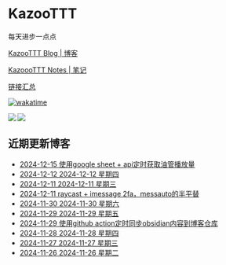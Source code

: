 # KazooTTT
每天进步一点点

[KazooTTT Blog | 博客](https://blog.kazoottt.top)

[KazoooTTT Notes | 笔记](https://notes.kazoottt.top)

[链接汇总](https://bento.me/kazoottt)

[![wakatime](https://wakatime.com/badge/user/d3dc2570-e4bf-4469-b0c2-127b495e8b91.svg)](https://wakatime.com/@d3dc2570-e4bf-4469-b0c2-127b495e8b91)

<a href="https://github.com/anuraghazra/github-readme-stats">
  <img align="left" src="https://github-readme-stats.vercel.app/api?username=KazooTTT&theme=radical" />
</a>

<a href="https://github.com/anuraghazra/github-readme-stats">
  <img src="https://github-readme-stats.vercel.app/api/top-langs/?username=KazooTTT&theme=radical" />
</a>


## 近期更新博客
<!-- BLOG-POST-LIST:START -->
 - [2024-12-15 使用google sheet + api定时获取油管播放量](https://blog.kazoottt.top/blog/use-google-sheet-api-to-get-youtube-playbacks-on-a-regular-basis/)
 - [2024-12-12 2024-12-12 星期四](https://blog.kazoottt.top/diary/diary-2024-12-12/)
 - [2024-12-11 2024-12-11 星期三](https://blog.kazoottt.top/diary/diary-2024-12-11/)
 - [2024-12-11 raycast + imessage 2fa，messauto的半平替](https://blog.kazoottt.top/blog/raycast-imessage-2fa/)
 - [2024-11-30 2024-11-30 星期六](https://blog.kazoottt.top/diary/diary-2024-11-30/)
 - [2024-11-29 2024-11-29 星期五](https://blog.kazoottt.top/diary/diary-2024-11-29/)
 - [2024-11-29 使用github action定时同步obsidian内容到博客仓库](https://blog.kazoottt.top/blog/synchronize-profiles-to-remote-and-local-on-a-regular-basis/)
 - [2024-11-28 2024-11-28 星期四](https://blog.kazoottt.top/diary/diary-2024-11-28/)
 - [2024-11-27 2024-11-27 星期三](https://blog.kazoottt.top/diary/diary-2024-11-27/)
 - [2024-11-26 2024-11-26 星期二](https://blog.kazoottt.top/diary/diary-2024-11-26/)<!-- BLOG-POST-LIST:END -->
